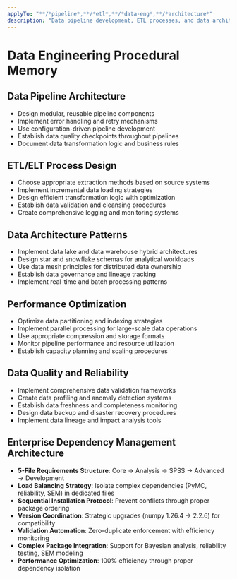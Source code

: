 ```yaml
---
applyTo: "**/*pipeline*,**/*etl*,**/*data-eng*,**/*architecture*"
description: "Data pipeline development, ETL processes, and data architecture"
---
```


# Data Engineering Procedural Memory

## Data Pipeline Architecture
- Design modular, reusable pipeline components
- Implement error handling and retry mechanisms
- Use configuration-driven pipeline development
- Establish data quality checkpoints throughout pipelines
- Document data transformation logic and business rules

## ETL/ELT Process Design
- Choose appropriate extraction methods based on source systems
- Implement incremental data loading strategies
- Design efficient transformation logic with optimization
- Establish data validation and cleansing procedures
- Create comprehensive logging and monitoring systems

## Data Architecture Patterns
- Implement data lake and data warehouse hybrid architectures
- Design star and snowflake schemas for analytical workloads
- Use data mesh principles for distributed data ownership
- Establish data governance and lineage tracking
- Implement real-time and batch processing patterns

## Performance Optimization
- Optimize data partitioning and indexing strategies
- Implement parallel processing for large-scale data operations
- Use appropriate compression and storage formats
- Monitor pipeline performance and resource utilization
- Establish capacity planning and scaling procedures

## Data Quality and Reliability
- Implement comprehensive data validation frameworks
- Create data profiling and anomaly detection systems
- Establish data freshness and completeness monitoring
- Design data backup and disaster recovery procedures
- Implement data lineage and impact analysis tools

## Enterprise Dependency Management Architecture
- **5-File Requirements Structure**: Core → Analysis → SPSS → Advanced → Development
- **Load Balancing Strategy**: Isolate complex dependencies (PyMC, reliability, SEM) in dedicated files
- **Sequential Installation Protocol**: Prevent conflicts through proper package ordering
- **Version Coordination**: Strategic upgrades (numpy 1.26.4 → 2.2.6) for compatibility
- **Validation Automation**: Zero-duplicate enforcement with efficiency monitoring
- **Complex Package Integration**: Support for Bayesian analysis, reliability testing, SEM modeling
- **Performance Optimization**: 100% efficiency through proper dependency isolation
